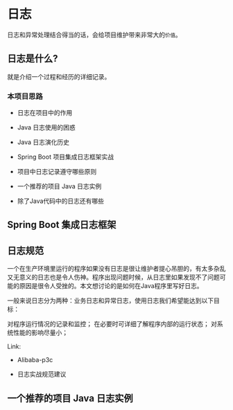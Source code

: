 # 日志

日志和异常处理结合得当的话，会给项目维护带来非常大的`价值`。


## 日志是什么?

就是介绍一个过程和经历的详细记录。


### 本项目思路

- 日志在项目中的作用

- Java 日志使用的困惑

- Java 日志演化历史

- Spring Boot 项目集成日志框架实战

- 项目中日志记录遵守哪些原则

- 一个推荐的项目 Java 日志实例

- 除了Java代码中的日志还有哪些








## Spring Boot 集成日志框架


##  日志规范 

一个在生产环境里运行的程序如果没有日志是很让维护者提心吊胆的，有太多杂乱又无意义的日志也是令人伤神。程序出现问题时候，从日志里如果发现不了问题可能的原因是很令人受挫的。本文想讨论的是如何在Java程序里写好日志。

一般来说日志分为两种：业务日志和异常日志，使用日志我们希望能达到以下目标：

对程序运行情况的记录和监控；
在必要时可详细了解程序内部的运行状态；
对系统性能的影响尽量小；

Link: 

- Alibaba-p3c

- 日志实战规范建议    


## 一个推荐的项目 Java 日志实例








